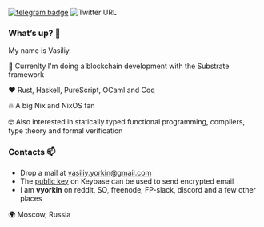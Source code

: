 [![telegram badge](https://img.shields.io/badge/%40vyorkin-telegram-%23fff)](https://t.me/vyorkin)
![Twitter URL](https://img.shields.io/twitter/url?label=%40yorkin&url=https%3A%2F%2Ftwitter.com%2Fyorkin)

### What’s up? 👋

My name is Vasiliy.

🏢 Currenlty I'm doing a blockchain development with the Substrate framework

❤️ Rust, Haskell, PureScript, OCaml and Coq

🔥 A big Nix and NixOS fan

:nerd_face: Also interested in statically typed functional programming, compilers, type theory and formal verification

### Contacts :mailbox:

* Drop a mail at <vasiliy.yorkin@gmail.com>
* The [public key](https://keybase.io/vyorkin) on Keybase can be used to send encrypted email
* I am **vyorkin** on reddit, SO, freenode, FP-slack, discord and a few other places

🌍 Moscow, Russia
